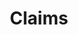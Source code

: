 ---
layout: collection
title: Claims
description: The part of the digital service that allows employers to make and manage training reimbursment claims.
pagination:
  data: collections.claims
  reverse: true
  size: 50
permalink: "claims/{% if pagination.pageNumber > 0 %}page/{{ pagination.pageNumber + 1 }}{% endif %}/"
aside:
  title:  Claims Prototypes
  content: |
    [View claims prototypes](https://adult-social-care-7fe9bafd955a.herokuapp.com/version-index?area=Claims) 
    Password: bsaasc123
---